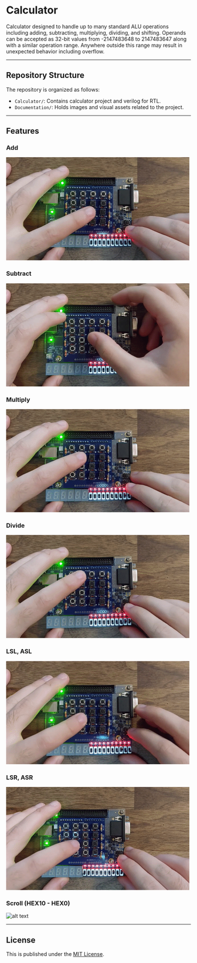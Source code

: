 # Calculator

Calculator designed to handle up to many standard ALU operations including adding, subtracting, multiplying, dividing, and shifting. Operands can be accepted as 32-bit values from -2147483648 to 2147483647 along with a similar operation range. Anywhere outside this range may result in unexpected behavior including overflow.

---

## Repository Structure
The repository is organized as follows:

- `Calculator/`: Contains calculator project and verilog for RTL.
- `Documentation/`: Holds images and visual assets related to the project.

---

## Features

### Add
![alt text](Documentation/add.gif)

### Subtract
![alt text](Documentation/sub.gif)

### Multiply
![alt text](Documentation/mul.gif)

### Divide
![alt text](Documentation/div.gif)

### LSL, ASL
![alt text](Documentation/left.gif)

### LSR, ASR
![alt text](Documentation/right.gif)

### Scroll (HEX10 - HEX0)
![alt text](Documentation/move.gif)

---

## License
This is published under the [MIT License](https://opensource.org/licenses/MIT).

